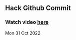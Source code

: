 
 ## Hack Github Commit 
 ### Watch video <a href="https://www.youtube.com">here</a> 
 Mon 31 Oct 2022 
